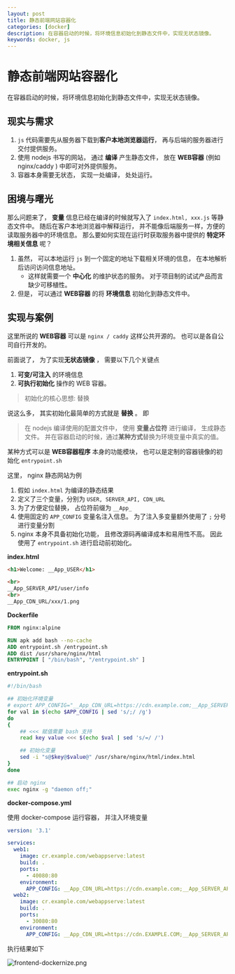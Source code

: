 ```yaml
---
layout: post
title: 静态前端网站容器化
categories: [docker]
description: 在容器启动的时候，将环境信息初始化到静态文件中，实现无状态镜像。 
keywords: docker, js
---
```


# 静态前端网站容器化

在容器启动的时候，将环境信息初始化到静态文件中，实现无状态镜像。

## 现实与需求

1. `js` 代码需要先从服务器下载到**客户本地浏览器运行**， 再与后端的服务器进行交付提供服务。
2. 使用 nodejs 书写的网站， 通过 **编译** 产生静态文件， 放在 **WEB容器** (例如 nginx/caddy ) 中即可对外提供服务。
3. 容器本身需要无状态， 实现一处编译， 处处运行。

## 困境与曙光

那么问题来了， **变量** 信息已经在编译的时候就写入了 `index.html, xxx.js` 等静态文件中。 随后在客户本地浏览器中解释运行， 并不能像后端服务一样，方便的读取服务器中的环境信息。
那么要如何实现在运行时获取服务器中提供的 **特定环境相关信息** 呢？

1. 虽然， 可以本地运行 `js` 到一个固定的地址下载相关环境的信息， 在本地解析后访问访问信息地址。
    + 这样就需要一个 **中心化** 的维护状态的服务。 对于项目制的试试产品而言缺少可移植性。
2. 但是， 可以通过 **WEB容器** 的将 **环境信息** 初始化到静态文件中。


## 实现与案例

这里所说的 **WEB容器** 可以是 `nginx / caddy` 这样公共开源的。 也可以是各自公司自行开发的。

前面说了， 为了实现**无状态镜像** ， 需要以下几个关键点

1. **可变/可注入** 的环境信息
2. **可执行初始化** 操作的 WEB 容器。

> 初始化的核心思想: 替换

说这么多， 其实初始化最简单的方式就是 **替换** 。 即

> 在 nodejs 编译使用的配置文件中， 使用 **变量占位符** 进行编译， 生成静态文件。 并在容器启动的时候，通过**某种方式**替换为环境变量中真实的值。 

某种方式可以是 **WEB容器程序** 本身的功能模块， 也可以是定制的容器镜像的初始化 `entrypoint.sh` 

这里， nginx 静态网站为例

1. 假如 `index.html` 为编译的静态结果
2. 定义了三个变量，分别为 `USER, SERVER_API, CDN_URL`
3. 为了方便定位替换， 占位符前缀为 `__App_`
4. 使用固定的 `APP_CONFIG` 变量名注入信息。 为了注入多变量额外使用了 `;` 分号进行变量分割
5. nginx 本身不具备初始化功能， 且修改源码再编译成本和易用性不高。 因此使用了 `entrypoint.sh` 进行启动前初始化。



**index.html**

```html
<h1>Welcome: __App_USER</h1>

<br>
__App_SERVER_API/user/info
<br>
__App_CDN_URL/xxx/1.png
```


**Dockerfile**

```Dockerfile
FROM nginx:alpine

RUN apk add bash --no-cache
ADD entrypoint.sh /entrypoint.sh
ADD dist /usr/share/nginx/html
ENTRYPOINT [ "/bin/bash", "/entrypoint.sh" ]


```

**entrypoint.sh**

```bash
#!/bin/bash

## 初始化环境变量
# export APP_CONFIG="__App_CDN_URL=https://cdn.example.com;__App_SERVER_API=https://api.example.com;__App_USER=User1"
for val in $(echo $APP_CONFIG | sed 's/;/ /g')
do
{
    ## <<< 赋值需要 bash 支持
    read key value <<< $(echo $val | sed 's/=/ /')

    ## 初始化变量
    sed -i "s@$key@$value@" /usr/share/nginx/html/index.html
}
done

## 启动 nginx
exec nginx -g "daemon off;"
```

**docker-compose.yml**

使用 docker-compose 运行容器， 并注入环境变量

```yaml
version: '3.1'

services:
  web1:
    image: cr.example.com/webappserve:latest
    build: .
    ports:
      - 40080:80
    environment:
      APP_CONFIG: __App_CDN_URL=https://cdn.example.com;__App_SERVER_API=https://api.example.com;__App_USER=user1"
  web2:
    image: cr.example.com/webappserve:latest
    build: .
    ports:
      - 30080:80
    environment:
      APP_CONFIG: __App_CDN_URL=https://cdn.EXAMPLE.COM;__App_SERVER_API=https://api.EXAMPLE.COM;__App_USER=user2
```

执行结果如下

![frontend-dockernize.png](/images/post/2020/2021/01/28/frontend-dockernize.png)

